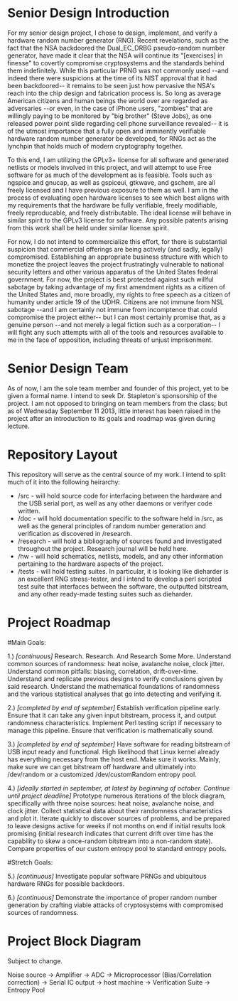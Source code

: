Senior Design Introduction
==========================

For my senior design project, I chose to design, implement, and verify a 
hardware random number generator (RNG). Recent revelations, such as the fact
that the NSA backdoored the Dual\_EC\_DRBG pseudo-random number generator, have
made it clear that the NSA will continue its "[exercises] in finesse" to
covertly compromise cryptosystems and the standards behind them indefinitely.
While this particular PRNG was not commonly used --and indeed there were
suspicions at the time of its NIST approval that it had been backdoored-- it
remains to be seen just how pervasive the NSA's reach into the chip design and
fabrication process is. So long as average American citizens and human beings
the world over are regarded as adversaries --or even, in the case of iPhone
users, "zombies" that are willingly paying to be monitored by "big brother"
(Steve Jobs), as one released power point slide regarding cell phone
surveillance revealed-- it is of the utmost importance that a fully open and
imminently verifiable hardware random number generator be developed, for RNGs
act as the lynchpin that holds much of modern cryptography together.

To this end, I am utilizing the GPLv3+ license for all software and generated
netlists or models involved in this project, and will attempt to use Free
software for as much of the development as is feasible. Tools such as ngspice 
and gnucap, as well as gspiceui, gtkwave, and gschem, are all freely licensed
and I have previous exposure to them as well. I am in the process of evaluating
open hardware licenses to see which best aligns with my requirements that the
hardware be fully verifiable, freely modifiable, freely reproducable, and
freely distributable. The ideal license will behave in similar spirit to the
GPLv3 license for software. Any possible patents arising from this work shall
be held under similar license spirit.

For now, I do not intend to commercialize this effort, for there is substantial
suspicion that commercial offerings are being actively (and sadly, legally)
compromised. Establishing an appropriate business structure with which to
monetize the project leaves the project frustratingly vulnerable to national
security letters and other various apparatus of the United States federal
government. For now, the project is best protected against such willful
sabotage by taking advantage of my first amendment rights as a citizen of the
United States and, more broadly, my rights to free speech as a citizen of
humanity under article 19 of the UDHR. Citizens are not immune from NSL
sabotage --and I am certainly not immune from incomptence that could compromise
the project either-- but I can most certainly promise that, as a genuine person
--and not merely a legal fiction such as a corporation-- I will fight any such
attempts with all of the tools and resources available to me in the face of
opposition, including threats of unjust imprisonment.

Senior Design Team
==================

As of now, I am the sole team member and founder of this project, yet to be 
given a formal name. I intend to seek Dr. Stapleton's sponsorship of the 
project. I am not opposed to bringing on team members from the class; but 
as of Wednesday September 11 2013, little interest has been raised in the 
project after an introduction to its goals and roadmap was given during 
lecture. 

Repository Layout
=================

This repository will serve as the central source of my work. I intend to split 
much of it into the following heirarchy:

* /src - will hold source code for interfacing between the hardware and the USB 
serial port, as well as any other daemons or verifyer code written.
* /doc - will hold documentation specific to the software held in /src, as 
well as the general principles of random number generation and verification 
as discovered in /research.
* /research - will hold a bibliography of sources found and investigated 
throughout the project. Research journal will be held here.
* /hw - will hold schematics, netlists, models, and any other information 
pertaining to the hardware aspects of the project.
* /tests - will hold testing suites. In particular, it is looking like 
dieharder is an excellent RNG stress-tester, and I intend to develop a perl 
scripted test suite that interfaces between the software, the outputted 
bitstream, and any other ready-made testing suites such as dieharder.

Project Roadmap
===============

#Main Goals:

1.) *[continuous]* Research. Research. And Research Some More. Understand
common sources of randomness: heat noise, avalanche noise, clock jitter.
Understand common pitfalls: biasing, correlation, drift-over-time. Understand
and replicate previous designs to verify conclusions given by said research.
Understand the mathematical foundations of randomness and the various
statistical analyses that go into detecting and verifying it.

2.) *[completed by end of september]* Establish verification pipeline early.
Ensure that it can take any given input bitstream, process it, and output
randomness characteristics. Implement Perl testing script if necessary to
manage this pipeline. Ensure that verification is mathematically sound.

3.) *[completed by end of september]* Have software for reading bitstream of
USB input ready and functional.  High likelihood that Linux kernel already has
everything necessary from the host end. Make sure it works. Mainly, make sure
we can get bitstream off hardware and ultimately into /dev/random or a
customized /dev/customRandom entropy pool.

4.) *[ideally started in september, at latest by beginning of october. Continue
until project deadline]* Prototype numerous iterations of the block diagram,
specifically with three noise sources: heat noise, avalanche noise, and clock
jitter. Collect statistical data about their randomness characteristics and
plot it. Iterate quickly to discover sources of problems, and be prepared to
leave designs active for weeks if not months on end if initial results look
promising (initial research indicates that current drift over time has the
capability to skew a once-random bitstream into a non-random state). Compare
properties of our custom entropy pool to standard entropy pools.

#Stretch Goals:

5.) *[continuous]* Investigate popular software PRNGs and ubiquitous hardware
RNGs for possible backdoors. 

6.) *[continuous]* Demonstrate the importance of proper random number
generation by crafting viable attacks of cryptosystems with compromised sources
of randomness.

Project Block Diagram
=====================

Subject to change.

Noise source -> Amplifier -> ADC -> Microprocessor (Bias/Correlation correction) -> Serial IC output -> host machine -> Verification Suite -> Entropy Pool

